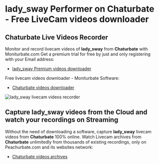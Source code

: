 # lady_sway Performer on Chaturbate - Free LiveCam videos downloader

## Chaturbate Live Videos Recorder

Monitor and record livecam videos of **lady_sway** from **Chaturbate** with Moniturbate.com
Get a premium trial for free by just and only registering with your Email address:
* [lady_sway Premium videos downloader](https://moniturbate.com/request-demo-licence-key.html)

Free livecam videos downloader - Moniturbate Software:
* [Chaturbate videos downloader](https://moniturbate.com/moniturbate-download-software.html)

![lady_sway livecam videos recorder](https://peachurnet.com/templates/moniturbate-software.png)


## Capture lady_sway videos from the Cloud and watch your recordings on Streaming

Without the need of downloading a software, capture **lady_sway** livecam videos from **Chaturbate** 100% online.
Watch Livecam archives from **Chaturbate** unlimitedly from thousands of existing recordings, only on Peachurbate.com and its websites network:
* [Chaturbate videos archives](https://peachurnet.com/)